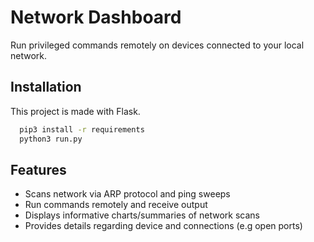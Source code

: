 # Network Dashboard

Run privileged commands remotely on devices connected to your local network. 

## Installation

This project is made with Flask.

```bash
  pip3 install -r requirements
  python3 run.py
```
    
## Features

- Scans network via ARP protocol and ping sweeps
- Run commands remotely and receive output
- Displays informative charts/summaries of network scans
- Provides details regarding device and connections (e.g open ports)

